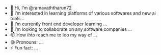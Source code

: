 - 👋 Hi, I’m @ramavaththarun72
- 👀 I’m interested in  learning platforms of various softwares and new ai tools...
- 🌱 I’m currently  front end developer learning ...
- 💞️ I’m looking to collaborate on any software companies  ...
- 📫 How ihto reach me  to loo my way of ...
- 😄 Pronouns: ...
- ⚡ Fun fact: ...

<!---
ramavaththarun72/ramavaththarun72 is a ✨ special ✨ repository because its `README.md` (this file) appears on your GitHub profile.
You can click the Preview link to take a look at your changes.
--->
